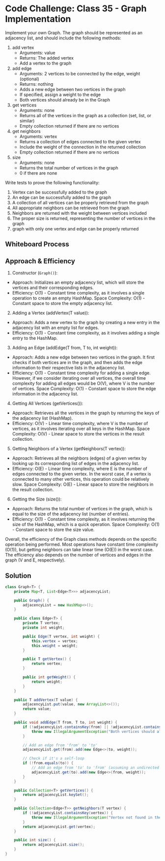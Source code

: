 # Code Challenge: Class 35 - Graph Implementation
Implement your own Graph. The graph should be represented as an adjacency list, and should include the following methods:

1. add vertex
    * Arguments: value
    * Returns: The added vertex
    * Add a vertex to the graph
2. add edge
   * Arguments: 2 vertices to be connected by the edge, weight (optional)
   * Returns: nothing
   * Adds a new edge between two vertices in the graph
   * If specified, assign a weight to the edge
   * Both vertices should already be in the Graph
3. get vertices
   * Arguments: none
   * Returns all of the vertices in the graph as a collection (set, list, or similar)
   * Empty collection returned if there are no vertices
4. get neighbors
   * Arguments: vertex
   * Returns a collection of edges connected to the given vertex
   * Include the weight of the connection in the returned collection
   * Empty collection returned if there are no vertices
5. size
   * Arguments: none
   * Returns the total number of vertices in the graph
   * 0 if there are none

Write tests to prove the following functionality:

1. Vertex can be successfully added to the graph
2. An edge can be successfully added to the graph
3. A collection of all vertices can be properly retrieved from the graph
4. All appropriate neighbors can be retrieved from the graph
5. Neighbors are returned with the weight between vertices included
6. The proper size is returned, representing the number of vertices in the graph
7. graph with only one vertex and edge can be properly returned

## Whiteboard Process
<!-- Embedded whiteboard image -->

## Approach & Efficiency

1. Constructor (`Graph()`):
* Approach: Initializes an empty adjacency list, which will store the vertices and their corresponding edges.
* Efficiency: O(1) - Constant time complexity, as it involves a single operation to create an empty HashMap. Space Complexity: O(1) - Constant space to store the empty adjacency list.

2. Adding a Vertex (addVertex(T value)):
* Approach: Adds a new vertex to the graph by creating a new entry in the adjacency list with an empty list for edges.
* Efficiency: O(1) - Constant time complexity, as it involves adding a single entry to the HashMap.

3. Adding an Edge (addEdge(T from, T to, int weight)):
* Approach: Adds a new edge between two vertices in the graph. It first checks if both vertices are in the graph, and then 
adds the edge information to their respective lists in the adjacency list.
* Efficiency: O(1) - Constant time complexity for adding a single edge. However, if we consider iterating over all vertices, 
the overall time complexity for adding all edges would be O(V), where V is the number of vertices. Space Complexity: O(1) - Constant space to store the edge information in the adjacency list.

4. Getting All Vertices (getVertices()):
* Approach: Retrieves all the vertices in the graph by returning the keys of the adjacency list (HashMap).
* Efficiency: O(V) - Linear time complexity, where V is the number of vertices, as it involves iterating over all keys in the HashMap. Space Complexity: O(V) - Linear space to store the vertices in the result collection.

5. Getting Neighbors of a Vertex (getNeighbors(T vertex)):
* Approach: Retrieves all the neighbors (edges) of a given vertex by looking up its corresponding list of edges in the adjacency list.
* Efficiency: O(E) - Linear time complexity, where E is the number of edges connected to the given vertex. In the worst case, 
if a vertex is connected to many other vertices, this operation could be relatively slow. Space Complexity: O(E) - Linear space to store the neighbors in the result collection.

6. Getting the Size (size()):
* Approach: Returns the total number of vertices in the graph, which is equal to the size of the adjacency list (number of entries).
* Efficiency: O(1) - Constant time complexity, as it involves returning the size of the HashMap, which is a quick operation. Space Complexity: O(1) - Constant space to store the size value.


Overall, the efficiency of the Graph class methods depends on the specific operation being performed. Most operations have 
constant time complexity (O(1)), but getting neighbors can take linear time (O(E)) in the worst case. The efficiency also 
depends on the number of vertices and edges in the graph (V and E, respectively).

## Solution
```java
class Graph<T> {
    private Map<T, List<Edge<T>>> adjacencyList;

    public Graph() {
        adjacencyList = new HashMap<>();
    }

    public class Edge<T> {
        private T vertex;
        private int weight;

        public Edge(T vertex, int weight) {
            this.vertex = vertex;
            this.weight = weight;
        }

        public T getVertex() {
            return vertex;
        }

        public int getWeight() {
            return weight;
        }
    }

    public T addVertex(T value) {
        adjacencyList.put(value, new ArrayList<>());
        return value;
    }

    public void addEdge(T from, T to, int weight) {
        if (!adjacencyList.containsKey(from) || !adjacencyList.containsKey(to)) {
            throw new IllegalArgumentException("Both vertices should already be in the graph.");
        }

        // Add an edge from 'from' to 'to'
        adjacencyList.get(from).add(new Edge<>(to, weight));

        // Check if it's a self-loop
        if (!from.equals(to)) {
            // Add an edge from 'to' to 'from' (assuming an undirected graph)
            adjacencyList.get(to).add(new Edge<>(from, weight));
        }
    }

    public Collection<T> getVertices() {
        return adjacencyList.keySet();
    }

    public Collection<Edge<T>> getNeighbors(T vertex) {
        if (!adjacencyList.containsKey(vertex)) {
            throw new IllegalArgumentException("Vertex not found in the graph.");
        }
        return adjacencyList.get(vertex);
    }

    public int size() {
        return adjacencyList.size();
    }
}
```
